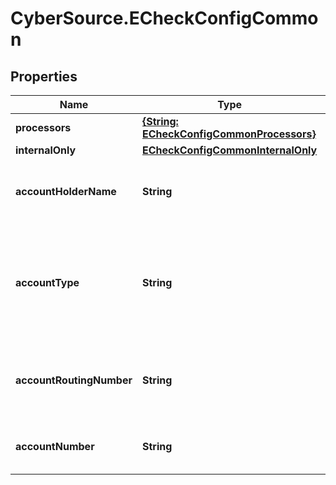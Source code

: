 # CyberSource.ECheckConfigCommon

## Properties
Name | Type | Description | Notes
------------ | ------------- | ------------- | -------------
**processors** | [**{String: ECheckConfigCommonProcessors}**](ECheckConfigCommonProcessors.md) |  | [optional] 
**internalOnly** | [**ECheckConfigCommonInternalOnly**](ECheckConfigCommonInternalOnly.md) |  | [optional] 
**accountHolderName** | **String** | Mandatory  Name on Merchant's Bank Account Only ASCII (Hex 20 to Hex 7E)  | 
**accountType** | **String** | Mandatory  Type of account for Merchant's Bank Account Possible values: - checking - savings - corporatechecking - corporatesavings  | 
**accountRoutingNumber** | **String** | Mandatory  Routing number for Merchant's Bank Account US Account Routing Number  | 
**accountNumber** | **String** | Mandatory  Account number for Merchant's Bank Account  | 


